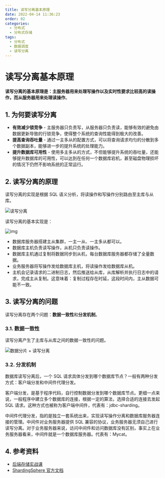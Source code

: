 ```yaml
---
title: 读写分离基本原理
date: 2022-04-14 11:36:23
order: 02
categories:
  - 分布式
  - 分布式存储
tags:
  - 分布式
  - 数据调度
  - 读写分离
---
```


# 读写分离基本原理

**读写分离的基本原理是：主服务器用来处理写操作以及实时性要求比较高的读操作，而从服务器用来处理读操作**。

## 1. 为何要读写分离

- **有效减少锁竞争** - 主服务器只负责写，从服务器只负责读，能够有效的避免由数据更新导致的行锁竞争，使得整个系统的查询性能得到极大的改善。
- **提高查询吞吐量** - 通过一主多从的配置方式，可以将查询请求均匀的分散到多个数据副本，能够进一步的提升系统的处理能力。
- **提升数据库可用性** - 使用多主多从的方式，不但能够提升系统的吞吐量，还能够提升数据库的可用性，可以达到在任何一个数据库宕机，甚至磁盘物理损坏的情况下仍然不影响系统的正常运行。

## 2. 读写分离的原理

读写分离的实现是根据 SQL 语义分析，将读操作和写操作分别路由至主库与从库。

![读写分离](https://shardingsphere.apache.org/document/current/img/read-write-split/read-write-split.png)

读写分离的基本实现是：

![img](https://raw.githubusercontent.com/dunwu/images/master/cs/database/mysql/master-slave-proxy.png)

- 数据库服务器搭建主从集群，一主一从、一主多从都可以。
- 数据库主机负责读写操作，从机只负责读操作。
- 数据库主机通过复制将数据同步到从机，每台数据库服务器都存储了全量数据。
- 业务服务器将写操作发给数据库主机，将读操作发给数据库从机。
- 主机会记录请求的二进制日志，然后推送给从库，从库解析并执行日志中的请求，完成主从复制。这意味着：复制过程存在时延，这段时间内，主从数据可能不一致。

## 3. 读写分离的问题

读写分离存在两个问题：**数据一致性**和**分发机制**。

### 3.1. 数据一致性

读写分离产生了主库与从库之间的数据一致性的问题。

![数据分片 + 读写分离](https://shardingsphere.apache.org/document/current/img/read-write-split/sharding-read-write-split.png)

### 3.2. 分发机制

数据库读写分离后，一个 SQL 请求具体分发到哪个数据库节点？一般有两种分发方式：客户端分发和中间件代理分发。

客户端分发，是基于程序代码，自行控制数据分发到哪个数据库节点。更细一点来说，一般程序中建立多个数据库的连接，根据一定的算法，选择合适的连接去发起 SQL 请求。这种方式也被称为客户端中间件，代表有：jdbc-sharding。

中间件代理分发，指的是独立一套系统出来，实现读写操作分离和数据库服务器连接的管理。中间件对业务服务器提供 SQL 兼容的协议，业务服务器无须自己进行读写分离。对于业务服务器来说，访问中间件和访问数据库没有区别，事实上在业务服务器看来，中间件就是一个数据库服务器。代表有：Mycat。

## 4. 参考资料

- [后端存储实战课](https://time.geekbang.org/column/intro/100046801)
- [ShardingSphere 官方文档](https://shardingsphere.apache.org/document/current/cn/overview/)